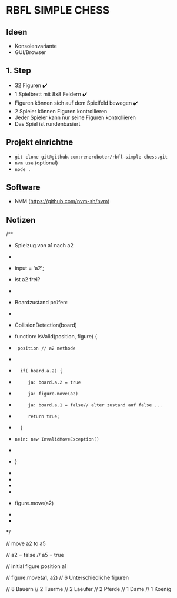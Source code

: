 # RBFL SIMPLE CHESS

## Ideen

- Konsolenvariante 
- GUI/Browser 

## 1. Step
* 32 Figuren ✔️
* 1 Spielbrett mit 8x8 Feldern ✔️
* Figuren können sich auf dem Spielfeld bewegen ✔️
* 2 Spieler können Figuren kontrollieren
* Jeder Spieler kann nur seine Figuren kontrollieren
* Das Spiel ist rundenbasiert


## Projekt einrichtne
* `git clone git@github.com:reneroboter/rbfl-simple-chess.git`
* `nvm use` (optional)
* `node .`

## Software
* NVM (https://github.com/nvm-sh/nvm)


## Notizen
/**
 * Spielzug von a1 nach a2 
 * 
 * input = 'a2';
 * ist a2 frei?
 * 
 * Boardzustand prüfen:
 * 
 * CollisionDetection(board)
 * function: isValid(position, figure) {
 *      position // a2 methode
 * 
 *       if( board.a.2) {
 *          ja: board.a.2 = true
 *          ja: figure.move(a2)
 *          ja: board.a.1 = false// alter zustand auf false ...
 *          return true;
 *       }    
 *     nein: new InvalidMoveException()
 
 *      
 * }
 * 

 *     
 *   
 * 
 * figure.move(a2) 
 * 
 * 
 */


// move a2 to a5

// a2 = false
// a5 = true

// initial figure position a1

// figure.move(a1, a2)
// 6 Unterschiedliche figuren 

// 8 Bauern
// 2 Tuerme
// 2 Laeufer
// 2 Pferde
// 1 Dame 
// 1 Koenig 